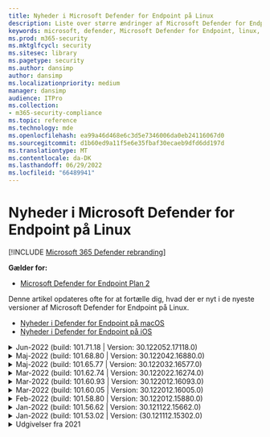 ```yaml
---
title: Nyheder i Microsoft Defender for Endpoint på Linux
description: Liste over større ændringer af Microsoft Defender for Endpoint på Linux.
keywords: microsoft, defender, Microsoft Defender for Endpoint, linux, whatsnew, release
ms.prod: m365-security
ms.mktglfcycl: security
ms.sitesec: library
ms.pagetype: security
ms.author: dansimp
author: dansimp
ms.localizationpriority: medium
manager: dansimp
audience: ITPro
ms.collection:
- m365-security-compliance
ms.topic: reference
ms.technology: mde
ms.openlocfilehash: ea99a46d468e6c3d5e7346006da0eb24116067d0
ms.sourcegitcommit: d1b60ed9a11f5e6e35fbaf30ecaeb9dfd6dd197d
ms.translationtype: MT
ms.contentlocale: da-DK
ms.lasthandoff: 06/29/2022
ms.locfileid: "66489941"
---
```

# <a name="whats-new-in-microsoft-defender-for-endpoint-on-linux"></a>Nyheder i Microsoft Defender for Endpoint på Linux

[!INCLUDE [Microsoft 365 Defender rebranding](../../includes/microsoft-defender.md)]

**Gælder for:**
- [Microsoft Defender for Endpoint Plan 2](https://go.microsoft.com/fwlink/p/?linkid=2154037)


Denne artikel opdateres ofte for at fortælle dig, hvad der er nyt i de nyeste versioner af Microsoft Defender for Endpoint på Linux. 

- [Nyheder i Defender for Endpoint på macOS](mac-whatsnew.md)
- [Nyheder i Defender for Endpoint på iOS](ios-whatsnew.md)

<details>
  <summary>Jun-2022 (build: 101.71.18 | Version: 30.122052.17118.0)</summary>

&ensp;Udgivet: **24. juni 2022**<br/>
&ensp;Publiceret: **24. juni 2022**<br/>
&ensp;Build: **101.71.18**<br/>
&ensp;Version: **30.122042.16880.0**<br/>


**Nyheder**

- Løste et problem i den produktsensor, der bruges på RHEL 6, og som kan medføre, at operativsystemet hænger
- `mdatp connectivity test` blev udvidet med en ekstra URL-adresse, som produktet kræver for at fungere korrekt. Den nye URL-adresse er [https://go.microsoft.com/fwlink/?linkid=2144709](https://go.microsoft.com/fwlink/?linkid=2144709).
- Indtil nu har niveauet for produktloggen ikke været vedvarende mellem genstart af produktet. Fra og med denne version er der en ny kommandolinjeværktøjsparameter, der fastholder logniveauet. Den nye kommando er `mdatp log level persist --level <level>`.
- Fjernede afhængigheden `python` af fra produktinstallationspakken
- Forbedringer af ydeevnen for filkopihandlinger og behandling af netværkshændelser, der stammer fra `auditd`
- Fejlrettelser
</br>

<br/><br/>
</details>


<details>
  <summary>Maj-2022 (build: 101.68.80 | Version: 30.122042.16880.0)</summary>

&ensp;Udgivet: **23. maj 2022**<br/>
&ensp;Publiceret: **23. maj 2022**<br/>
&ensp;Build: **101.68.80**<br/>
&ensp;Version: **30.122042.16880.0**<br/>

**Nyheder** 

- Tilføjet understøttelse af kerneversion `2.6.32-754.47.1.el6.x86_64` , når du kører på RHEL 6
- På RHEL 6 kan produktet nu installeres på enheder, der kører UEK (Unbreakable Enterprise Kernel)
- Løste et problem, hvor procesnavnet nogle gange blev vist forkert, som `unknown` da det kørte `mdatp diagnostic real-time-protection-statistics`
- Løste en fejl, hvor produktet nogle gange fejlagtigt registrerede filer i karantænemappen
- Løste et problem, hvor `mdatp` kommandolinjeværktøjet ikke fungerede, da `/opt` det blev tilsluttet som et blødt link
- Forbedringer af ydeevnen & fejlrettelser
</br>

<br/><br/>
</details>

<details>
<summary>Maj-2022 (build: 101.65.77 | Version: 30.122032.16577.0)</summary>

&ensp;Udgivet: **2. maj 2022**<br/>
&ensp;Publiceret: **2. maj 2022**<br/>
&ensp;Build: **101.65.77**<br/>
&ensp;Version: **30.122032.16577.0**<br/>


**Nyheder**

- Forbedret feltet `conflicting_applications` i `mdatp health` for kun at vise de seneste 10 processer og også for at inkludere procesnavnene. Det gør det nemmere at identificere, hvilke processer der potentielt er i konflikt med Microsoft Defender for Endpoint til Linux.
- Fejlrettelser


<br/><br/>
</details><details>
<summary>Mar-2022 (build: 101.62.74 | Version: 30.122022.16274.0)</summary>

&ensp;Udgivet: **24. marts 2022**<br/>
&ensp;Publiceret: **24. marts 2022**<br/>
&ensp;Build: **101.62.74**<br/>
&ensp;Version: **30.122022.16274.0**<br/>


**Nyheder**

- Løste et problem, hvor produktet fejlagtigt ville blokere adgang til filer, der er større end 2 GB, når det kører på ældre kerneversioner
- Fejlrettelser


<br/><br/>
</details><details>
<summary>Mar-2022 (build: 101.60.93 | Version: 30.122012.16093.0)</summary>

&ensp;Udgivet: **9. mar 2022**<br/>
&ensp;Publiceret: **9. marts 2022**<br/>
&ensp;Build: **101.60.93**<br/>
&ensp;Version: **30.122012.16093.0**<br/>

**Nyheder**

- Denne version indeholder en sikkerhedsopdatering til [CVE-2022-23278](https://msrc-blog.microsoft.com/2022/03/08/guidance-for-cve-2022-23278-spoofing-in-microsoft-defender-for-endpoint/)


<br/><br/>
</details><details>
<summary>Mar-2022 (build: 101.60.05 | Version: 30.122012.16005.0)</summary>

&ensp;Udgivet: **3. mar 2022**<br/>
&ensp;Publiceret: **3. mar. 2022**<br/>
&ensp;Build: **101.60.05**<br/>
&ensp;Version: **30.122012.16005.0**<br/>

**Nyheder**

- Tilføjet understøttelse af kerneversion 2.6.32-754.43.1.el6.x86_64 til RHEL 6.10
- Fejlrettelser


<br/><br/>
</details><details>
<summary>Feb-2022 (build: 101.58.80 | Version: 30.122012.15880.0)</summary>

&ensp;Udgivet: **20. februar 2022**<br/>
&ensp;Publiceret: **20. feb. 2022**<br/>
&ensp;Build: **101.58.80**<br/>
&ensp;Version: **30.122012.15880.0**<br/>

**Nyheder**

- Kommandolinjeværktøjet understøtter nu gendannelse af filer, der er sat i karantæne, på en anden placering end den, hvor filen oprindeligt blev registreret. Dette kan gøres via `mdatp threat quarantine restore --id [threat-id] --path [destination-folder]`.
- Fra og med denne version kan netværksbeskyttelse til Linux evalueres efter behov
- Fejlrettelser



<br/><br/>
</details><details>
<summary>Jan-2022 (build: 101.56.62 | Version: 30.121122.15662.0)</summary>

&ensp;Udgivet: **26. januar 2022**<br/>
&ensp;Publiceret: **26. januar 2022**<br/>
&ensp;Build: **101.56.62**<br/>
&ensp;Version: **30.121122.15662.0**<br/>

**Nyheder**

- Løste et produktnedbrud, der blev introduceret i 101.53.02, og som har påvirket flere kunder


<br/><br/>
</details><details>
<summary>Jan-2022 (build: 101.53.02 | Version: (30.121112.15302.0)</summary>

&ensp;Udgivet: **8. januar 2022**<br/>
&ensp;Publiceret: **8. januar 2022**<br/>
&ensp;Build: **101.53.02**<br/>
&ensp;Version: **30.121112.15302.0**<br/>

**Nyheder**

- Forbedringer af ydeevnen & fejlrettelser



</details>

<details><summary> Udgivelser fra 2021</summary><blockquote>
  <details><summary>(Build: 101.52.57 | Version: 30.121092.15257.0)</summary>
   
  <p><b> Build: 101.52.57 <br>
Version: 30.121092.15257.0</b></p>
   
  <p><b> Hvad er nyt </b></p>

   - Tilføjede en funktion til at registrere sårbare log4j-jars, der bruges af Java-programmer. Maskinen undersøges jævnligt for kørsel af Java-processer med indlæste log4j-krukker. Oplysningerne rapporteres til backend-Microsoft Defender for Endpoint og vises i området Administration af sårbarhed på portalen.
   
   </details>

  <details><summary>(Build: 101.47.76 | Version: 30.121092.14776.0)</summary>
   
  <p><b> Build: 101.47.76 <br>
Version: 30.121092.14776.0</b></p>
   
  <p><b>Nyheder</b></p>

   - Tilføjede en ny parameter til kommandolinjeværktøjet for at styre, om arkiver scannes under scanninger efter behov. Dette kan konfigureres via mdatp config scan-archives --value [enabled/disabled]. Som standard er dette angivet til aktiveret.

   - Fejlrettelser

   </details>

   <details><summary>(Build: 101.45.13 | Version: 30.121082.14513.0)</summary>
   
  <p> 
  Build: <b>101.45.13 </b>  <br>
Version:<b> 30.121082.14513.0 </b></p>
   
  <p><b>Nyheder</b></p>

  - Fra og med denne version understøtter vi Microsoft Defender for Endpoint følgende distributioner:

    - RHEL6.7-6.10- og CentOS6.7-6.10-versioner.
    - Amazon Linux 2
    - Fedora 33 eller nyere

  - Fejlrettelser

   </details>


   <details><summary>(Build: 101.45.00 | Version: 30.121072.14500.0)</summary>
   
   <p> 
   Build:<b> 101.45.00</b> <br>
Version: <b>30.121072.14500.0</b></p>
   
   <p><b>Nyheder</b></p>
      

  - Nye parametre er føjet til kommandolinjeværktøjet:
    - Kontrollér graden af parallelitet for on-demand-scanninger. Dette kan konfigureres via `mdatp config maximum-on-demand-scan-threads --value [number-between-1-and-64]`. Der bruges som standard en grad af parallelitet af `2` .
    - Kontrollér, om scanninger efter sikkerhedsintelligensopdateringer er aktiveret eller deaktiveret. Dette kan konfigureres via `mdatp config scan-after-definition-update --value [enabled/disabled]`. Som standard er dette angivet til `enabled`.
  - Ændring af niveauet for produktloggen kræver nu udvidede rettigheder
  - Fejlrettelser

   </details>

   <details><summary>(Build: 101.39.98 | Version: 30.121062.13998.0)</summary>
   
   <p> 
   Build: <b>101.39.98 </b><br>
Version: <b>30.121062.13998.0</b></p>
   
   <p><b>Nyheder</b></p>

  - Forbedringer af ydeevnen & fejlrettelser
  
   </details>

   <details><summary>(Build: 101.34.27 | Version: 30.121052.13427.0)</summary>
   
   <p> 
   Build:<b> 101.34.27</b> <br>
Version: <b>30.121052.13427.0</b></p>
   
   <p><b>Nyheder</b></p>

   - Forbedringer af ydeevnen & fejlrettelser
  
   </details>

   <details><summary>(Build: 101.29.64 | Version: 30.121042.12964.0)</summary>
   
   <p> 
   Build:<b> 101.29.64 </b><br>
Version:<b> 30.121042.12964.0</b></p>
   
   <p><b>Nyheder</b></p>

   - Fra og med denne version afhjælpes trusler, der registreres under on-demand-antivirusscanninger, som udløses via kommandolinjeklienten, automatisk. Trusler, der registreres under scanninger, der udløses via brugergrænsefladen, kræver stadig manuel handling.
   - `mdatp diagnostic real-time-protection-statistics` understøtter nu to ekstra parametre:
     - `--sort`: sorterer outputtet faldende efter det samlede antal scannede filer
     - `--top N`: viser de øverste N-resultater (fungerer kun, hvis `--sort` der også er angivet)
   - Forbedringer af ydeevnen & fejlrettelser
  
   </details>

   <details><summary>(Build: 101.25.72 | Version: 30.121022.12563.0)</summary>
   
   <p> 
   Build:<b> 101.25.72</b> <br>
Version: <b>30.121022.12563.0</b></p>
   
   <p><b>Nyheder</b></p>

   - Microsoft Defender for Endpoint på Linux er nu tilgængelig som prøveversion for us government-kunder. Du kan få flere oplysninger [under Microsoft Defender for Endpoint til US Government-kunder](gov.md).
   - Løste et problem, hvor brugen af Microsoft Defender for Endpoint på Linux på systemer med FUSE-filsystemer førte til, at operativsystemet hænger
   - Forbedringer af ydeevnen & andre fejlrettelser
  
   </details>

   
   <details><summary>(Build: 101.25.63 | Version: 30.121022.12563.0)</summary>
   
   <p> 
   Build:<b> 101.25.63</b> <br>
Version: <b>30.121022.12563.0</b></p>
   
   <p><b>Nyheder</b></p>

   - Forbedringer af ydeevnen & fejlrettelser
  
   </details>

   <details><summary>(Build: 101.23.64 | Version: 30.121021.12364.0)</summary>
   
   <p>
Build:<b> 101.23.64 </b><br>
Version: 30.121021.12364.0</b></p>
   
   <p><b>Nyheder</b></p>

   - Forbedring af ydeevnen i den situation, hvor der føjes et helt tilslutningspunkt til listen over antivirusudeladelser. Før denne version blev filaktivitet, der stammer fra tilslutningspunktet, stadig behandlet af produktet. Fra og med denne version skjules filaktivitet for udeladte tilslutningspunkter, hvilket fører til bedre produktydeevne
   - Der er føjet en ny indstilling til kommandolinjeværktøjet for at få vist oplysninger om den seneste scanning efter behov. Hvis du vil have vist oplysninger om den seneste scanning efter behov, skal du køre `mdatp health --details antivirus`
   - Andre forbedringer af ydeevnen & fejlrettelser
  
   </details>

   <details><summary>(Build: 101.18.53)</summary>
   
    <p> 
    Build:<b> 101.18.53 </b><br>
        
    <p>Nyheder</b></p>

   - EDR til Linux er nu [offentlig tilgængelig](https://techcommunity.microsoft.com/t5/microsoft-defender-for-endpoint/edr-for-linux-is-now-is-generally-available/ba-p/2048539)
   - Tilføjede en ny kommandolinjeparameter (`--ignore-exclusions`) for at ignorere AV-udeladelser under brugerdefinerede scanninger (`mdatp scan custom`)
   - Udvidet `mdatp diagnostic create` med en ny parameter (`--path [directory]`), der gør det muligt at gemme diagnosticeringslogfilerne i en anden mappe
    - Forbedringer af ydeevnen & fejlrettelser
    
   </details>





</blockquote></details>

